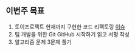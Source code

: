 ## 이번주 목표

1. 토이프로젝트 현재까지 구현한 코드 리팩토링 [이슈](https://github.com/jwonyLee/TwitterClone/issues/10)
2. 팀 개발을 위한 Git GitHub 시작하기 읽고 서평 작성
3. 알고리즘 문제 3문제 풀기